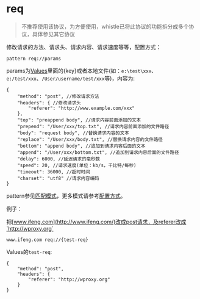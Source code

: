 
# req
> 不推荐使用该协议，为方便使用，whistle已将此协议的功能拆分成多个协议，具体参见其它协议

修改请求的方法、请求头、请求内容、请求速度等等，配置方式：

	pattern req://params
	
params为[Values](http://local.whistlejs.com/#values)里面的{key}或者本地文件(如：`e:\test\xxx`、`e:/test/xxx`、`/User/username/test/xxx`等)，内容为:

	{
	    "method": "post", //修改请求方法
	    "headers": { //修改请求头
	        "referer": "http://www.example.com/xxx"
	    },
	    "top": "preappend body", //请求内容前面添加的文本
	    "prepend": "/User/xxx/top.txt", //请求内容前面添加的文件路径
	    "body": "request body", //替换请求内容的文本
	    "replace": "/User/xxx/body.txt", //替换请求内容的文件路径
	    "bottom": "append body", //追加到请求内容后面的文本
	    "append": "/User/xxx/bottom.txt", //追加到请求内容后面的文件路径
	    "delay": 6000, //延迟请求的毫秒数
	    "speed": 20, //请求速度(单位：kb/s，千比特/每秒)
	    "timeout": 36000, //超时时间
	    "charset": "utf8" //请求内容编码
	}
	
pattern参见[匹配模式](../pattern.html)，更多模式请参考[配置方式](../mode.html)。

例子：

把[www.ifeng.com](http://www.ifeng.com/)改成post请求，及referer改成`http://wproxy.org`

	www.ifeng.com req://{test-req}
	
Values的`test-req`:

	{
	    "method": "post",
	    "headers": {
	        "referer": "http://wproxy.org"
	    }
    }

